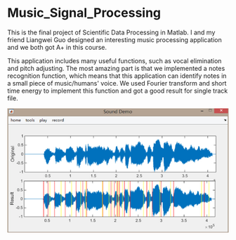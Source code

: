 # Music_Signal_Processing

This is the final project of Scientific Data Processing in Matlab. I and my friend Liangwei Guo designed an interesting music processing application and we both got A+ in this course.

This application includes many useful functions, such as vocal elimination and pitch adjusting. The most amazing part is that we implemented a notes recognition function, which means that this application can identify notes in a small piece of music/humans' voice. We used Fourier transform and short time energy to implement this function and got a good result for single track file.

![alt tag](https://github.com/KechenQin/Music_Signal_Processing/blob/master/demoimage.jpg)
